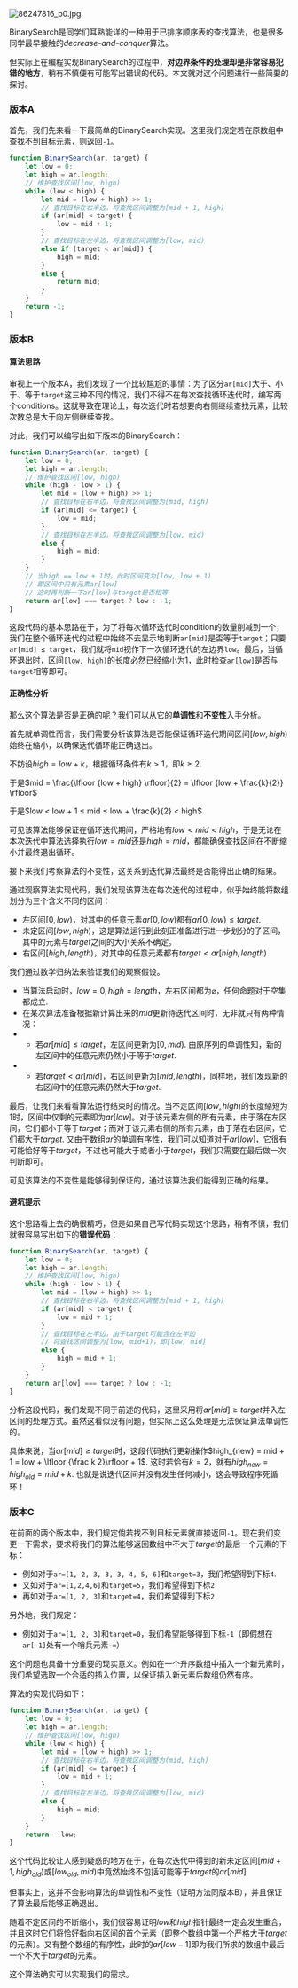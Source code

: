 
![86247816_p0.jpg](https://p3-juejin.byteimg.com/tos-cn-i-k3u1fbpfcp/37d75843024b49a89aaf394432fdaa5c~tplv-k3u1fbpfcp-jj-mark:0:0:0:0:q75.image#?w=1000&h=1827&s=701978&e=jpg&b=736377)

BinarySearch是同学们耳熟能详的一种用于已排序顺序表的查找算法，也是很多同学最早接触的*decrease-and-conquer*算法。

但实际上在编程实现BinarySearch的过程中，**对边界条件的处理却是非常容易犯错的地方**，稍有不慎便有可能写出错误的代码。本文就对这个问题进行一些简要的探讨。

### 版本A

首先，我们先来看一下最简单的BinarySearch实现。这里我们规定若在原数组中查找不到目标元素，则返回`-1`。

```JavaScript
function BinarySearch(ar, target) {
    let low = 0;
    let high = ar.length;
    // 维护查找区间[low, high)
    while (low < high) {
        let mid = (low + high) >> 1;
        // 查找目标在右半边，将查找区间调整为[mid + 1, high)
        if (ar[mid] < target) {
            low = mid + 1;
        }
        // 查找目标在左半边，将查找区间调整为[low, mid)
        else if (target < ar[mid]) {
            high = mid;
        }
        else {
            return mid;
        }
    }
    return -1;
}
```

### 版本B

#### 算法思路

审视上一个版本A，我们发现了一个比较尴尬的事情：为了区分`ar[mid]`大于、小于、等于`target`这三种不同的情况，我们不得不在每次查找循环迭代时，编写两个conditions。这就导致在理论上，每次迭代时若想要向右侧继续查找元素，比较次数总是大于向左侧继续查找。

对此，我们可以编写出如下版本的BinarySearch：

```JavaScript
function BinarySearch(ar, target) {
    let low = 0;
    let high = ar.length;
    // 维护查找区间[low, high)
    while (high - low > 1) {
        let mid = (low + high) >> 1;
        // 查找目标在右半边，将查找区间调整为[mid, high)
        if (ar[mid] <= target) {
            low = mid;
        }
        // 查找目标在左半边，将查找区间调整为[low, mid)
        else {
            high = mid;
        }
    }
    // 当high == low + 1时，此时区间变为[low, low + 1)
    // 即区间中只有元素ar[low]
    // 这时再判断一下ar[low]与target是否相等
    return ar[low] === target ? low : -1;
}
```

这段代码的基本思路在于，为了将每次循环迭代时condition的数量削减到一个，我们在整个循环迭代的过程中始终不去显示地判断`ar[mid]`是否等于`target`；只要`ar[mid] ≤ target`，我们就将`mid`视作下一次循环迭代的左边界`low`。最后，当循环退出时，区间`[low, high)`的长度必然已经缩小为1，此时检查`ar[low]`是否与`target`相等即可。

#### 正确性分析

那么这个算法是否是正确的呢？我们可以从它的**单调性**和**不变性**入手分析。

首先就单调性而言，我们需要分析该算法是否能保证循环迭代期间区间$[low, high)$始终在缩小，以确保迭代循环能正确退出。

不妨设$high = low + k$，根据循环条件有$k > 1$，即$k ≥ 2$.

于是$mid = \frac{\lfloor {low + high} \rfloor}{2} = \lfloor {low + \frac{k}{2}} \rfloor$

于是$low < low + 1 ≤ mid ≤ low + \frac{k}{2} < high$

可见该算法能够保证在循环迭代期间，严格地有$low < mid < high$，于是无论在本次迭代中算法选择执行$low = mid$还是$high = mid$，都能确保查找区间在不断缩小并最终退出循环。

接下来我们考察算法的不变性，这关系到迭代算法最终是否能得出正确的结果。

通过观察算法实现代码，我们发现该算法在每次迭代的过程中，似乎始终能将数组划分为三个含义不同的区间：

- 左区间$\left[ 0, low \right)$，对其中的任意元素$ar\left[0, low\right)$都有$ar\left[0, low\right) ≤ target$.
- 未定区间$\left[low, high\right)$，这是算法运行到此刻正准备进行进一步划分的子区间，其中的元素与$target$之间的大小关系不确定。
- 右区间$\left[high, length \right)$，对其中的任意元素都有$target < ar\left[high, length\right)$

我们通过数学归纳法来验证我们的观察假设。

- 当算法启动时，$low=0, high=length$，左右区间都为$\varnothing$，任何命题对于空集都成立.
- 在某次算法准备根据新计算出来的$mid$更新待迭代区间时，无非就只有两种情况：
- - 若$ar\left[mid\right] ≤ target$，左区间更新为$\left[0, mid\right)$. 由原序列的单调性知，新的左区间中的任意元素仍然小于等于$target$.
- - 若$target < ar\left[mid\right]$，右区间更新为$\left[mid, length\right)$，同样地，我们发现新的右区间中的任意元素仍然大于$target$.



最后，让我们来看看算法运行结束时的情况。当不定区间$\left[low, high\right)$的长度缩短为1时，区间中仅剩的元素即为$ar\left[low\right]$。对于该元素左侧的所有元素，由于落在左区间，它们都小于等于$target$；而对于该元素右侧的所有元素，由于落在右区间，它们都大于$target$. 又由于数组$ar$的单调有序性，我们可以知道对于$ar\left[low\right]$，它很有可能恰好等于$target$，不过也可能大于或者小于$target$，我们只需要在最后做一次判断即可。

可见该算法的不变性是能够得到保证的，通过该算法我们能得到正确的结果。

#### 避坑提示

这个思路看上去的确很精巧，但是如果自己写代码实现这个思路，稍有不慎，我们就很容易写出如下的**错误代码**：

```JavaScript
function BinarySearch(ar, target) {
    let low = 0;
    let high = ar.length;
    // 维护查找区间[low, high)
    while (high - low > 1) {
        let mid = (low + high) >> 1;
        // 查找目标在右半边，将查找区间调整为[mid + 1, high)
        if (ar[mid] < target) {
            low = mid + 1;
        }
        // 查找目标在左半边，由于target可能含在左半边
        // 将查找区间调整为[low, mid+1)，即[low, mid]
        else {
            high = mid + 1;
        }
    }
    return ar[low] === target ? low : -1;
}
```

分析这段代码，我们发现不同于前述的代码，这里采用将$ar\left[mid\right] ≥ target$并入左区间的处理方式。虽然这看似没有问题，但实际上这么处理是无法保证算法单调性的。

具体来说，当$ar\left[mid\right] ≥ target$时，这段代码执行更新操作$high_{new} = mid + 1 = low + \lfloor {\frac k 2}\rfloor + 1$. 这时若恰有$k = 2$，就有$high_{new} = high_{old} = mid + k$. 也就是说迭代区间并没有发生任何减小，这会导致程序死循环！

### 版本C

在前面的两个版本中，我们规定倘若找不到目标元素就直接返回`-1`。现在我们变更一下需求，要求将我们的算法能够返回数组中不大于$target$的最后一个元素的下标：

- 例如对于`ar=[1, 2, 3, 3, 3, 4, 5, 6]`和`target=3`，我们希望得到下标`4`.
- 又如对于`ar=[1,2,4,6]`和`target=5`，我们希望得到下标`2`
- 再如对于`ar=[1, 2, 3]`和`target=4`，我们希望得到下标`2`

另外地，我们规定：
- 例如对于`ar=[1, 2, 3]`和`target=0`，我们希望能够得到下标`-1`（即假想在`ar[-1]`处有一个哨兵元素`-∞`）

这个问题也具备十分重要的现实意义。例如在一个升序数组中插入一个新元素时，我们希望选取一个合适的插入位置，以保证插入新元素后数组仍然有序。

算法的实现代码如下：

```JavaScript
function BinarySearch(ar, target) {
    let low = 0;
    let high = ar.length;
    // 维护查找区间[low, high)
    while (low < high) {
        let mid = (low + high) >> 1;
        // 查找目标在右半边，将查找区间调整为(mid, high)
        if (ar[mid] <= target) {
            low = mid + 1;
        } 
        // 查找目标在左半边，将查找区间调整为[low, mid)
        else {
            high = mid;
        }
    }
    return --low;
}
```

这个代码比较让人感到疑惑的地方在于，在每次迭代中得到的新未定区间$\left[mid + 1, {high}_{old}\right)$或$\left[low_{old}, mid\right)$中竟然始终不包括可能等于$target$的$ar\left[mid\right]$.

但事实上，这并不会影响算法的单调性和不变性（证明方法同版本B），并且保证了算法最后能够正确退出。

随着不定区间的不断缩小，我们很容易证明$low$和$high$指针最终一定会发生重合，并且这时它们将恰好指向右区间的首个元素（即整个数组中第一个严格大于$target$的元素）。又有整个数组的有序性，此时的$ar\left[low - 1\right]$即为我们所求的数组中最后一个不大于$target$的元素。

这个算法确实可以实现我们的需求。